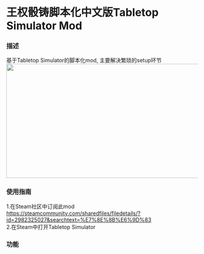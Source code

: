 # 王权骰铸脚本化中文版Tabletop Simulator Mod
### 描述
基于Tabletop Simulator的脚本化mod, 主要解决繁琐的setup环节
<img src="https://github.com/Spec-DY/DiceofThrone-Tabletopsimulator-Mod/assets/125960879/e42429eb-c4e8-4fc7-ba06-04d5744303c3" width="600" height="300">

### 使用指南
1.在Steam社区中订阅此mod<br>
https://steamcommunity.com/sharedfiles/filedetails/?id=2982325027&searchtext=%E7%8E%8B%E6%9D%83<br>
2.在Steam中打开Tabletop Simulator

### 功能
